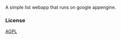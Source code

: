 A simple list webapp that runs on google appengine.


### License ###

[AGPL](http://www.gnu.org/licenses/agpl.txt)

